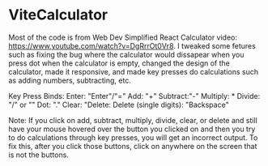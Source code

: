 # ViteCalculator
Most of the code is from Web Dev Simplified React Calculator video: https://www.youtube.com/watch?v=DgRrrOt0Vr8. 
I tweaked some fetures such as fixing the bug where the calculator would dissapear when you press dot when the calculator is empty, changed the design of the calculator, made it responsive, and made key presses 
do calculations such as adding numbers, subtracting, etc. 

Key Press Binds:
Enter: "Enter"/"="
Add: "+"
Subtract:"-"
Multiply: *
Divide: "/" or "\"
Dot: "."
Clear: "Delete:
Delete (single digits): "Backspace"

Note: If you click on add, subtract, multiply, divide, clear, or delete and still have your mouse hovered over the button you clicked on and then you try to do calculations through key presses, you will
get an incorrect output. To fix this, after you click those buttons, click on anywhere on the screen that is not the buttons.
